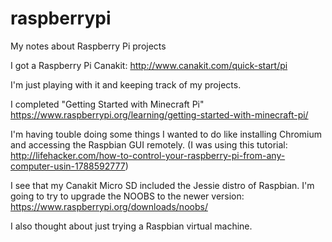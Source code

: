 # raspberrypi
My notes about Raspberry Pi projects

I got a Raspberry Pi Canakit: http://www.canakit.com/quick-start/pi

I'm just playing with it and keeping track of my projects.

I completed "Getting Started with Minecraft Pi" https://www.raspberrypi.org/learning/getting-started-with-minecraft-pi/

I'm having touble doing some things I wanted to do like installing Chromium and accessing the Raspbian GUI remotely. (I was using this tutorial: http://lifehacker.com/how-to-control-your-raspberry-pi-from-any-computer-usin-1788592777)

I see that my Canakit Micro SD included the Jessie distro of Raspbian. I'm going to try to upgrade the NOOBS to the newer version: https://www.raspberrypi.org/downloads/noobs/

I also thought about just trying a Raspbian virtual machine.
